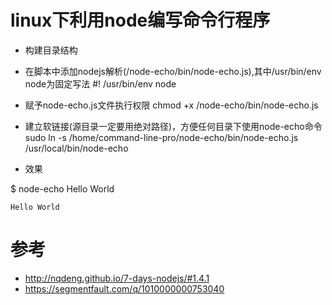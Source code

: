 # linux下利用node编写命令行程序

+ 构建目录结构

+ 在脚本中添加nodejs解析(/node-echo/bin/node-echo.js),其中/usr/bin/env node为固定写法
#! /usr/bin/env node

+ 赋予node-echo.js文件执行权限
chmod +x /node-echo/bin/node-echo.js

+ 建立软链接(源目录一定要用绝对路径)，方便任何目录下使用node-echo命令
sudo ln -s /home/command-line-pro/node-echo/bin/node-echo.js /usr/local/bin/node-echo

+ 效果

$ node-echo  Hello World

    Hello World
# 参考
+ http://nqdeng.github.io/7-days-nodejs/#1.4.1
+ https://segmentfault.com/q/1010000000753040

